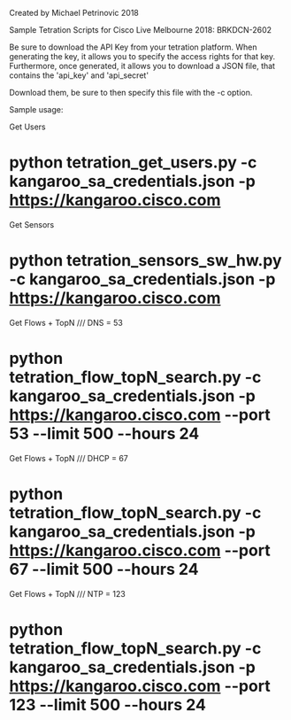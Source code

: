Created by Michael Petrinovic 2018

Sample Tetration Scripts for Cisco Live Melbourne 2018: BRKDCN-2602

Be sure to download the API Key from your tetration platform. When generating the key, it allows you to specify the access rights for that key. Furthermore, once generated, it allows you to download a JSON file, that contains the 'api_key' and 'api_secret'

Download them, be sure to then specify this file with the -c option.

Sample usage:

Get Users
# python tetration_get_users.py -c kangaroo_sa_credentials.json -p https://kangaroo.cisco.com

Get Sensors
# python tetration_sensors_sw_hw.py -c kangaroo_sa_credentials.json -p https://kangaroo.cisco.com

Get Flows + TopN /// DNS = 53
# python tetration_flow_topN_search.py -c kangaroo_sa_credentials.json -p https://kangaroo.cisco.com --port 53 --limit 500 --hours 24

Get Flows + TopN /// DHCP = 67
# python tetration_flow_topN_search.py -c kangaroo_sa_credentials.json -p https://kangaroo.cisco.com --port 67 --limit 500 --hours 24

Get Flows + TopN /// NTP = 123
# python tetration_flow_topN_search.py -c kangaroo_sa_credentials.json -p https://kangaroo.cisco.com --port 123 --limit 500 --hours 24
